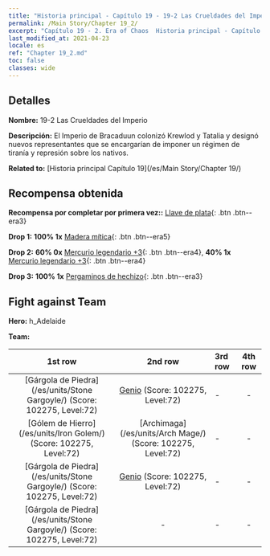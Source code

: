 ```yaml
---
title: "Historia principal - Capítulo 19 - 19-2 Las Crueldades del Imperio"
permalink: /Main Story/Chapter 19_2/
excerpt: "Capítulo 19 - 2. Era of Chaos  Historia principal - Capítulo 19_2. 19-2 Las Crueldades del Imperio"
last_modified_at: 2021-04-23
locale: es
ref: "Chapter 19_2.md"
toc: false
classes: wide
---
```


## Detalles

 **Nombre:** 19-2 Las Crueldades del Imperio

 **Descripción:** El Imperio de Bracaduun colonizó Krewlod y Tatalia y designó nuevos representantes que se encargarían de imponer un régimen de tiranía y represión sobre los nativos.

 **Related to:** [Historia principal Capítulo 19](/es/Main Story/Chapter 19/)

## Recompensa obtenida

 **Recompensa por completar por primera vez::** [Llave de plata](/ItemsES/con_693/){: .btn .btn--era3}

 **Drop 1:** **100% 1x** [Madera mítica](/ItemsES/mat_62/){: .btn .btn--era5}

 **Drop 2:** **60% 0x** [Mercurio legendario +3](/ItemsES/mat_56/){: .btn .btn--era4}, **40% 1x** [Mercurio legendario +3](/ItemsES/mat_56/){: .btn .btn--era4}

 **Drop 3:** **100% 1x** [Pergaminos de hechizo](/ItemsES/con_694/){: .btn .btn--era3}


## Fight against Team
 **Hero:** h_Adelaide

 **Team:**


  | 1st row | 2nd row | 3rd row | 4th row |
  |:----:|:----:|:----|:----:|
  | [Gárgola de Piedra](/es/units/Stone Gargoyle/) (Score: 102275, Level:72)  | [Genio](/es/units/Genie/) (Score: 102275, Level:72)  | - | - |
  | [Gólem de Hierro](/es/units/Iron Golem/) (Score: 102275, Level:72)  | [Archimaga](/es/units/Arch Mage/) (Score: 102275, Level:72)  | - | - |
  | [Gárgola de Piedra](/es/units/Stone Gargoyle/) (Score: 102275, Level:72)  | [Genio](/es/units/Genie/) (Score: 102275, Level:72)  | - | - |
  | [Gárgola de Piedra](/es/units/Stone Gargoyle/) (Score: 102275, Level:72)  | - | - | - |


